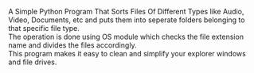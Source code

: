 A Simple Python Program That Sorts Files Of Different Types like Audio, Video, Documents, etc and puts them into seperate folders belonging to that specific file type.      
The operation is done using OS module which checks the file extension name and divides the files accordingly.      
This program makes it easy to clean and simplify your explorer windows and file drives.
